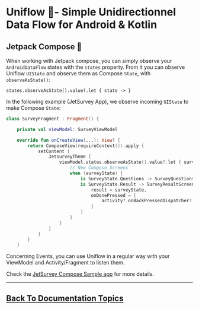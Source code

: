 
# Uniflow 🦄- Simple Unidirectionnel Data Flow for Android & Kotlin

## Jetpack Compose 🚀

When working with Jetpack compose, you can simply observe your `AndroidDataFlow` states with the `states` property. 
From it you can observe Uniflow `UIState` and observe them as Compose `State`, with `observeAsState()`:

`states.observeAsState().value?.let { state -> }`

In the following example (JetSurvey App), we observe incoming `UIState` to make Compose `State`:

```kotlin
class SurveyFragment : Fragment() {

    private val viewModel: SurveyViewModel

    override fun onCreateView(...): View? {
        return ComposeView(requireContext()).apply {
            setContent {
                JetsurveyTheme {
                    viewModel.states.observeAsState().value?.let { surveyState ->
                    	// New Compose Screens
                        when (surveyState) {
                            is SurveyState.Questions -> SurveyQuestionsScreen( ... )
                            is SurveyState.Result -> SurveyResultScreen(
                                result = surveyState,
                                onDonePressed = {
                                    activity?.onBackPressedDispatcher?.onBackPressed()
                                }
                            )
                        }
                    }
                }
            }
        }
    }
```

Concerning Events, you can use Uniflow in a regular way with your ViewModel and Activity/Fragment to listen them.

Check the [JetSurvey Compose Sample app](https://github.com/uniflow-kt/compose-samples/tree/uniflow/Jetsurvey) for more details.

----

## [Back To Documentation Topics](../README.md#getting-started--documentation-)


